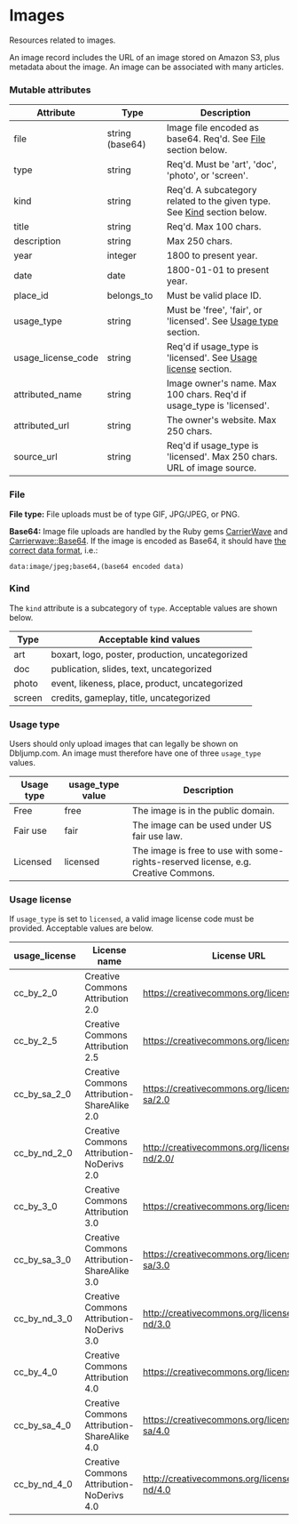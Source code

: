 # <a name="images_intro"></a>Images

Resources related to images.

An image record includes the URL of an image stored on Amazon S3, plus metadata about the image. An image can be associated with many articles.

### <a name="image_attrs"></a>Mutable attributes

Attribute | Type | Description
--------- | ---- | -----------
file | string (base64) | Image file encoded as base64. Req'd. See [File](#image_file) section below.
type | string | Req'd. Must be 'art', 'doc', 'photo', or 'screen'.
kind | string | Req'd. A subcategory related to the given type. See [Kind](#image_kind) section below.
title | string | Req'd. Max 100 chars.
description | string | Max 250 chars.
year | integer | 1800 to present year.
date | date | 1800-01-01 to present year.
place_id | belongs_to | Must be valid place ID.
usage_type | string | Must be 'free', 'fair', or 'licensed'. See [Usage type](#image_usage_type) section.
usage_license_code | string | Req'd if usage_type is 'licensed'. See [Usage license](#image_usage_license) section.
attributed_name | string | Image owner's name. Max 100 chars. Req'd if usage_type is 'licensed'.
attributed_url | string | The owner's website. Max 250 chars.
source_url | string | Req'd if usage_type is 'licensed'. Max 250 chars. URL of image source.

### <a name="image_file"></a>File

**File type:** File uploads must be of type GIF, JPG/JPEG, or PNG.

**Base64:** Image file uploads are handled by the Ruby gems [CarrierWave](https://github.com/carrierwaveuploader/carrierwave) and [Carrierwave::Base64](https://github.com/lebedev-yury/carrierwave-base64). If the image is encoded as Base64, it should have [the correct data format](https://github.com/lebedev-yury/carrierwave-base64#data-format), i.e.:

`data:image/jpeg;base64,(base64 encoded data)`

### <a name="image_kind"></a>Kind

The `kind` attribute is a subcategory of `type`. Acceptable values are shown below.

Type | Acceptable kind values
---- | ----------------------
art | boxart, logo, poster, production, uncategorized
doc | publication, slides, text, uncategorized
photo | event, likeness, place, product, uncategorized
screen | credits, gameplay, title, uncategorized

### <a name="image_usage_type"></a>Usage type

Users should only upload images that can legally be shown on Dbljump.com. An image must therefore have one of three `usage_type` values.

Usage type | usage_type value | Description
---------- | ---------------- | -----------
Free | free | The image is in the public domain.
Fair use | fair | The image can be used under US fair use law.
Licensed | licensed | The image is free to use with some-rights-reserved license, e.g. Creative Commons.

### <a name="image_usage_license"></a>Usage license

If `usage_type` is set to `licensed`, a valid image license code must be provided. Acceptable values are below.

usage_license | License name | License URL
------------- | ------------ | -----------
cc_by_2_0 | Creative Commons Attribution 2.0 | https://creativecommons.org/licenses/by/2.0
cc_by_2_5 | Creative Commons Attribution 2.5 | https://creativecommons.org/licenses/by/2.5/
cc_by_sa_2_0 | Creative Commons Attribution-ShareAlike 2.0 | https://creativecommons.org/licenses/by-sa/2.0
cc_by_nd_2_0 | Creative Commons Attribution-NoDerivs 2.0 | http://creativecommons.org/licenses/by-nd/2.0/
cc_by_3_0 | Creative Commons Attribution 3.0 | https://creativecommons.org/licenses/by/3.0/
cc_by_sa_3_0 | Creative Commons Attribution-ShareAlike 3.0 | https://creativecommons.org/licenses/by-sa/3.0
cc_by_nd_3_0 | Creative Commons Attribution-NoDerivs 3.0 | http://creativecommons.org/licenses/by-nd/3.0
cc_by_4_0 | Creative Commons Attribution 4.0 | https://creativecommons.org/licenses/by/4.0
cc_by_sa_4_0 | Creative Commons Attribution-ShareAlike 4.0 | https://creativecommons.org/licenses/by-sa/4.0
cc_by_nd_4_0 | Creative Commons Attribution-NoDerivs 4.0 | http://creativecommons.org/licenses/by-nd/4.0
